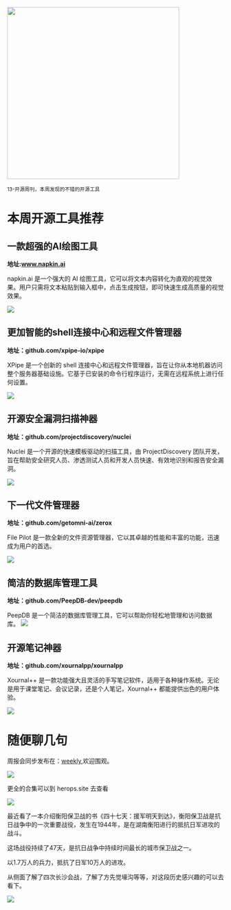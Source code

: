 <img src="/assets/12/12-02.png" width="400" />


<small>13-开源周刊，本周发现的不错的开源工具</small>

# 本周开源工具推荐

## 一款超强的AI绘图工具

**地址:www.napkin.ai**

napkin.ai 是一个强大的 AI 绘图工具，它可以将文本内容转化为直观的视觉效果。用户只需将文本粘贴到输入框中，点击生成按钮，即可快速生成高质量的视觉效果。

![](../../../public/assets/13/250106-napkin.png)

## 更加智能的shell连接中心和远程文件管理器

**地址：github.com/xpipe-io/xpipe**

XPipe 是一个创新的 shell 连接中心和远程文件管理器，旨在让你从本地机器访问整个服务器基础设施。它基于已安装的命令行程序运行，无需在远程系统上进行任何设置。

![](../../../public/assets/13/250107-xpipe.png) 

## 开源安全漏洞扫描神器

**地址：github.com/projectdiscovery/nuclei**

Nuclei 是一个开源的快速模板驱动的扫描工具，由 ProjectDiscovery 团队开发，旨在帮助安全研究人员、渗透测试人员和开发人员快速、有效地识别和报告安全漏洞。

![](../../../public/assets/13/250108-nuclei.png)  

## 下一代文件管理器

**地址：github.com/getomni-ai/zerox**

File Pilot 是一款全新的文件资源管理器，它以其卓越的性能和丰富的功能，迅速成为用户的首选。

![](../../../public/assets/13/250109-filepilot.png)

## 简洁的数据库管理工具

**地址：github.com/PeepDB-dev/peepdb**

PeepDB 是一个简洁的数据库管理工具，它可以帮助你轻松地管理和访问数据库。
![](../../../public/assets/13/250110-peepdb.png)


## 开源笔记神器

**地址：github.com/xournalpp/xournalpp**

Xournal++ 是一款功能强大且灵活的手写笔记软件，适用于各种操作系统。无论是用于课堂笔记、会议记录，还是个人笔记，Xournal++ 都能提供出色的用户体验。

![](../../../public/assets/13/250112-xournalpp.png)


# 随便聊几句

周报会同步发布在：[weekly](weekly.herotops.xyz/),欢迎围观。

![](../../../public/assets/12/12-02.png)

更全的合集可以到 herops.site 去查看

![](../../../public/assets/13/13-01.png)

最近看了一本介绍衡阳保卫战的书《四十七天：援军明天到达》，衡阳保卫战是抗日战争中的一次重要战役，发生在1944年，是在湖南衡阳进行的抵抗日军进攻的战斗。

这场战役持续了47天，是抗日战争中持续时间最长的城市保卫战之一。

以1.7万人的兵力，抵抗了日军10万人的进攻。

从侧面了解了四次长沙会战，了解了方先觉壕沟等等，对这段历史感兴趣的可以去看下。

![](../../../public/assets/13/13-02.png)
